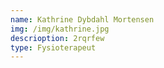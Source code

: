 ```yaml
---
name: Kathrine Dybdahl Mortensen
img: /img/kathrine.jpg
descrioption: 2rqrfew
type: Fysioterapeut
---
```


